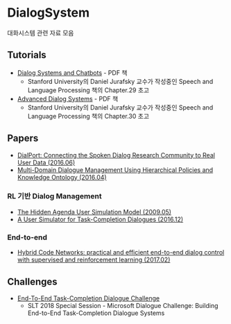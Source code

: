 # DialogSystem
대화시스템 관련 자료 모음

## Tutorials
* [Dialog Systems and Chatbots](https://web.stanford.edu/~jurafsky/slp3/29.pdf) - PDF 책
  * Stanford University의 Daniel Jurafsky 교수가 작성중인 Speech and Language Processing 책의 Chapter.29 초고
* [Advanced Dialog Systems](https://web.stanford.edu/~jurafsky/slp3/30.pdf) - PDF 책
  * Stanford University의 Daniel Jurafsky 교수가 작성중인 Speech and Language Processing 책의 Chapter.30 초고

## Papers
* [DialPort: Connecting the Spoken Dialog Research Community to Real User Data (2016.06)](https://arxiv.org/abs/1606.02562)
* [Multi-Domain Dialogue Management Using Hierarchical Policies and Knowledge Ontology (2016.04)](https://www.lti.cs.cmu.edu/sites/default/files/ReinForest-tianchez.pdf)
### RL 기반 Dialog Management
* [The Hidden Agenda User Simulation Model (2009.05)](http://citeseerx.ist.psu.edu/viewdoc/download?doi=10.1.1.158.3318&rep=rep1&type=pdf)
* [A User Simulator for Task-Completion Dialogues (2016.12)](https://arxiv.org/abs/1612.05688)

### End-to-end
* [Hybrid Code Networks: practical and efficient end-to-end dialog control with supervised and reinforcement learning (2017.02)](https://arxiv.org/abs/1702.03274)

## Challenges
* [End-To-End Task-Completion Dialogue Challenge](https://github.com/xiul-msr/e2e_dialog_challenge)
  * SLT 2018 Special Session - Microsoft Dialogue Challenge: Building End-to-End Task-Completion Dialogue Systems
